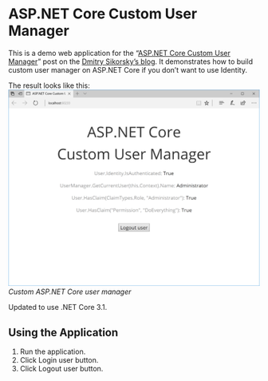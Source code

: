 # ASP.NET Core Custom User Manager
This is a demo web application for the
“[ASP.NET Core Custom User Manager](https://www.devconnection.net/2020/18/asp-net-core/asp-net-core-custom-user-manager/)”
post on the [Dmitry Sikorsky’s blog](https://www.devconnection.net/). It demonstrates how to build custom
user manager on ASP.NET Core if you don’t want to use Identity.

The result looks like this:
![Custom ASP.NET Core user manager](result.png)
*Custom ASP.NET Core user manager*

Updated to use .NET Core 3.1.

## Using the Application

1. Run the application.
2. Click Login user button.
3. Click Logout user button.

